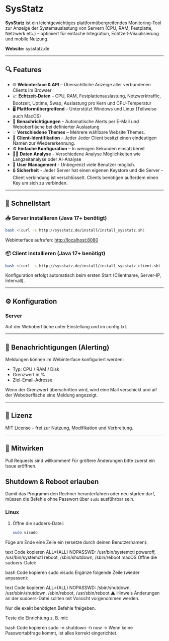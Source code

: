 # SysStatz

**SysStatz** ist ein leichtgewichtiges plattformübergreifendes Monitoring-Tool zur Anzeige der Systemauslastung von Servern (CPU, RAM, Festplatte, Netzwerk etc.) – optimiert für einfache Integration, Echtzeit-Visualisierung und mobile Nutzung.

**Website:** sysstatz.de

---

## 🔍 Features

- 🌐 **Webinterface & API** – Übersichtliche Anzeige aller verbundenen Clients im Browser
- 📈 **Echtzeit-Daten** – CPU, RAM, Festplattenauslastung, Netzwerktraffic, Bootzeit, Uptime, Swap, Auslastung pro Kern und CPU-Temperatur
- 🖥️ **Plattformübergreifend** – Unterstützt Windows und Linux (Teilweise auch MacOS)
- 🔔 **Benachrichtigungen** – Automatische Alerts per E-Mail und Weboberfläche bei definierter Auslastung
- 💡 **Verschiedene Themes** – Mehrere wählbare Website Themes.
- 🔐 **Client-Identifikation** – Jeder Jeder Client besitzt einen eindeutigen Namen zur Wiedererkennung.
- ⚙️ **Einfache Konfiguration** – In wenigen Sekunden einsatzbereit
- 👨‍💻 **Daten Analyse** - Verschiedene Analyse Möglichkeiten wie Langzeitanalyse oder AI-Analyse
- 🪪 **User Management** - Unbegrenzt viele Benutzer möglich.
- 🔒 **Sicherheit** - Jeder Server hat einen eigenen Keystore und die Server - Client verbindung ist verschlüsselt. Clients benötigen außerdem einen Key um sich zu verbinden.

---

## 🚀 Schnellstart

### 📥 Server installieren (Java 17+ benötigt)

```bash
bash <(curl -s http://sysstatz.de/install/install_sysstatz.sh)
```

Webinterface aufrufen: [http://localhost:8080](http://localhost:8080)

### 📦 Client installieren (Java 17+ benötigt)

```bash
bash <(curl -s http://sysstatz.de/install/install_sysstatz_client.sh)
```

Konfiguration erfolgt automatisch beim ersten Start (Clientname, Server-IP, Intervall).

---

## ⚙️ Konfiguration

### Server

Auf der Weboberfläche unter Einstellung und im config.txt.

---

## 📧 Benachrichtigungen (Alerting)

Meldungen können im Webinterface konfiguriert werden:

- Typ: CPU / RAM / Disk
- Grenzwert in %
- Ziel-Email-Adresse

Wenn der Grenzwert überschritten wird, wird eine Mail verschickt und aif der Weboberfläche eine Meldung angezeigt.

---

## 📜 Lizenz

MIT License – frei zur Nutzung, Modifikation und Verbreitung.

---

## 🤝 Mitwirken

Pull Requests sind willkommen! Für größere Änderungen bitte zuerst ein Issue eröffnen.


## Shutdown & Reboot erlauben

Damit das Programm den Rechner herunterfahren oder neu starten darf, müssen die Befehle ohne Passwort über `sudo` ausführbar sein.

### Linux
1. Öffne die sudoers-Datei:
   ```bash
   sudo visudo
Füge am Ende eine Zeile ein (ersetze <username> durch deinen Benutzernamen):

text
Code kopieren
<username> ALL=(ALL) NOPASSWD: /usr/bin/systemctl poweroff, /usr/bin/systemctl reboot, /sbin/shutdown, /sbin/reboot
macOS
Öffne die sudoers-Datei:

bash
Code kopieren
sudo visudo
Ergänze folgende Zeile (wieder <username> anpassen):

text
Code kopieren
<username> ALL=(ALL) NOPASSWD: /sbin/shutdown, /usr/sbin/shutdown, /sbin/reboot, /usr/sbin/reboot
⚠️ Hinweis
Änderungen an der sudoers-Datei sollten mit Vorsicht vorgenommen werden.

Nur die exakt benötigten Befehle freigeben.

Teste die Einrichtung z. B. mit:

bash
Code kopieren
sudo -n shutdown -h now
→ Wenn keine Passwortabfrage kommt, ist alles korrekt eingerichtet.
